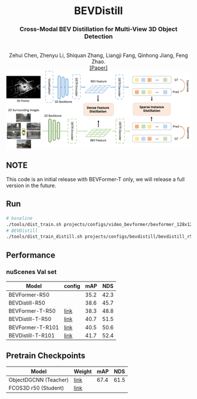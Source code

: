 <div align="center">
<h1> BEVDistill </h1>
<h3>Cross-Modal BEV Distillation for Multi-View 3D Object Detection</h3>
<br>Zehui Chen, Zhenyu Li, Shiquan Zhang, Liangji Fang, Qinhong Jiang, Feng Zhao. 
<br>

<div><a href="https://arxiv.org/pdf/2211.09386.pdf">[Paper] </a></div> 

<center>
<img src='figs/framework.png'>
</center>

</div>

## NOTE

This code is an initial release with BEVFormer-T only, we will release a full version in the future.

## Run

```bash
# baseline
./tools/dist_train.sh projects/configs/video_bevformer/bevformer_128x128_r50_2x.py 8
# BEVDistill
./tools/dist_train_distill.sh projects/configs/bevdistill/bevdistill_r50_128x128_900query_bboxrweighttop100_bevgt_mocov2_merge_r1_2x.py 8
```

## Performance

### nuScenes Val set
| Model | config | mAP | NDS |
| - | - | - | - |
| BEVFormer-R50 | | 35.2 | 42.3 |
| BEVDistill-R50 | | 38.6 | 45.7 |
| BEVFormer-T-R50 | [link](./projects/configs/video_bevformer/bevformer_128x128_r50_2x.py) | 38.3 | 48.8 |
| BEVDistill-T-R50 | [link](./projects/configs/bevdistill/bevdistill_r50_128x128_900query_bboxrweighttop100_bevgt_mocov2_merge_r1_2x.py) | 40.7 | 51.5 |
| BEVFormer-T-R101 | [link](./projects/configs/bevformer_fp16/bevformer_128x128_r101_2x_fp16.py)| 40.5 | 50.6 |
| BEVDistill-T-R101 | [link](https://github.com/zehuichen123/BEVDistill/blob/main/projects/configs/bevdistill/bevdistill_r101_128x128_900query_bboxrweighttop100_bevgt_mocov2_merge_r1_2x.py) | 41.7 | 52.4 |

## Pretrain Checkpoints

|Model | Weight| mAP | NDS|
| - | - | -| -|
| ObjectDGCNN (Teacher)| [link](https://drive.google.com/file/d/1UX8Sc4A5aAnkPkdXoVEIV_sAlLlf9h_C/view?usp=sharing) | 67.4 | 61.5 |
| FCOS3D r50 (Student) | [link](https://drive.google.com/file/d/1iYQKrCKVCbJUMq56zn8of7dSPZd_CmnI/view?usp=sharing) | | |
